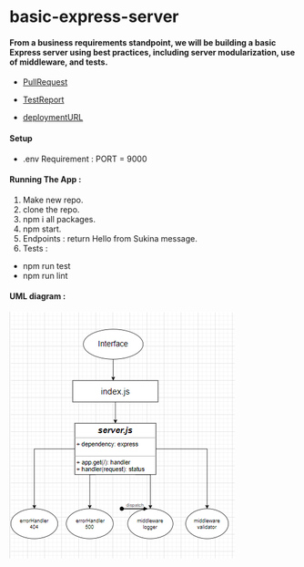 # basic-express-server

#### From a business requirements standpoint, we will be building a basic Express server using best practices, including server modularization, use of middleware, and tests.

* [PullRequest](https://github.com/Sukina12/basic-express-server/pull/1)

* [TestReport](https://github.com/Sukina12/basic-express-server/actions)

* [deploymentURL](https://sukina-express-server.herokuapp.com/)

#### Setup

* .env Requirement : PORT = 9000

#### Running The App :
1. Make new repo.
2. clone the repo.
3. npm i all packages.
4. npm start.
5. Endpoints : return Hello from Sukina message.
6. Tests : 
  * npm run test
  * npm run lint

#### UML diagram :

![UML](UML-class2.PNG)

